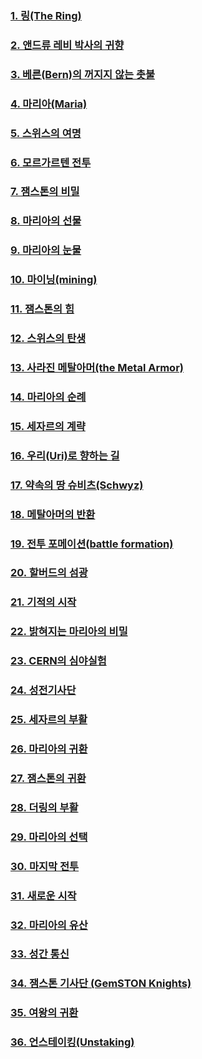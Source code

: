 ### [1. 링(The Ring)](/01_gemston/0-01_(KR)the_ring_1.md)
### [2. 앤드류 레비 박사의 귀향](/01_gemston/0-01_(KR)the_ring_2.md)
### [3. 베른(Bern)의 꺼지지 않는 촛불](/01_gemston/1-01_(KR)maria_1.md)
### [4. 마리아(Maria)](/01_gemston/1-01_(KR)maria_2.md)
### [5. 스위스의 여명](/01_gemston/1-02_(KR)swiss_dawn_1.md)
### [6. 모르가르텐 전투](/01_gemston/1-02_(KR)swiss_dawn_2.md)
### [7. 잼스톤의 비밀](/01_gemston/1-03_(KR)gemston_1.md)
### [8. 마리아의 선물](/01_gemston/1-03_(KR)gemston_2.md)
### [9. 마리아의 눈물](/01_gemston/1-03_(KR)gemston_3.md)
### [10. 마이닝(mining)](/01_gemston/1-04_(KR)mining_and_staking_1.md)
### [11. 잼스톤의 힘](/01_gemston/1-04_(KR)mining_and_staking_2.md)
### [12. 스위스의 탄생](/01_gemston/2-01_(KR)the_rise_of_switzerland_1.md)
### [13. 사라진 메탈아머(the Metal Armor)](/01_gemston/2-01_(KR)the_rise_of_switzerland_1.md)
### [14. 마리아의 순례](/01_gemston/2-01_(KR)the_rise_of_switzerland_2.md)
### [15. 세자르의 계략](/01_gemston/2-01_(KR)the_rise_of_switzerland_2.md)
### [16. 우리(Uri)로 향하는 길](/01_gemston/2-02_(KR)Maria_Pilgrimage_1.md)
### [17. 약속의 땅 슈비츠(Schwyz)](/01_gemston/2-02_(KR)Maria_Pilgrimage_2.md)
### [18. 메탈아머의 반환](/01_gemston/2-03_(KR)Return_to_Obalden_1.md)
### [19. 전투 포메이션(battle formation)](/01_gemston/2-03_(KR)Return_to_Obalden_2.md)
### [20. 할버드의 섬광](/01_gemston/2-04_(KR)miracle_1.md)
### [21. 기적의 시작](/01_gemston/2-04_(KR)miracle_1.md)
### [22. 밝혀지는 마리아의 비밀](/01_gemston/2-04_(KR)miracle_2.md)
### [23. CERN의 심야실험](/01_gemston/3-01_(KR)templar_knights_1.md)
### [24. 성전기사단](/01_gemston/3-01_(KR)templar_knights_1.md)
### [25. 세자르의 부활](/01_gemston/3-01_(KR)templar_knights_2.md)
### [26. 마리아의 귀환](/01_gemston/3-02_(KR)return_of_maria_1.md)
### [27. 잼스톤의 귀환](/01_gemston/3-02_(KR)return_of_maria_2.md)
### [28. 더링의 부활](/01_gemston/3-03_(KR)resurrection_of_the_ring_1.md)
### [29. 마리아의 선택](/01_gemston/3-03_(KR)resurrection_of_the_ring_2.md)
### [30. 마지막 전투](/01_gemston/3-03_(KR)resurrection_of_the_ring_3.md)
### [31. 새로운 시작](/01_gemston/3-03_(KR)resurrection_of_the_ring_4.md)
### [32. 마리아의 유산](/01_gemston/3-03_(KR)resurrection_of_the_ring_5.md)
### [33. 성간 통신](/01_gemston/3-04_(KR)return_of_maria_1.md)
### [34. 잼스톤 기사단 (GemSTON Knights)](/01_gemston/3-04_(KR)return_of_maria_1.md)
### [35. 여왕의 귀환](/01_gemston/3-04_(KR)return_of_maria_2.md)
### [36. 언스테이킹(Unstaking)](/01_gemston/3-04_(KR)return_of_maria_2.md) 